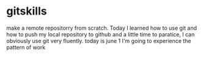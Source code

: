 # gitskills
make a remote repositorry from scratch.
Today I learned how to use git and how to push my local repository to github
and a little time to paratice, I can obviously use git very fluently.
today is june 1 I'm going to experience the pattern of work
